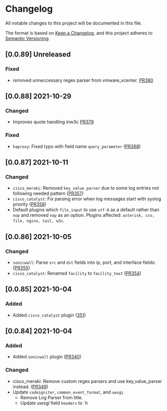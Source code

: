 # Changelog

All notable changes to this project will be documented in this file.

The format is based on [Keep a Changelog](https://keepachangelog.com/en/1.0.0/),
and this project adheres to [Semantic Versioning](https://semver.org/spec/v2.0.0.html).

## [0.0.89] Unreleased

### Fixed
- removed unneccessary regex parser from vmware_vcenter. [PR380](https://github.com/observIQ/stanza-plugins/pull/380)


## [0.0.88] 2021-10-29

### Changed

- Improves quote handling inw3c [PR379](https://github.com/observIQ/stanza-plugins/pull/379)


### Fixed

- `haproxy`: Fixed typo with field name `query_parameter` ([PR368](https://github.com/observIQ/stanza-plugins/pull/368))

## [0.0.87] 2021-10-11

### Changed

- `cisco_meraki`: Removed `key_value_parser` due to some log entries not following needed pattern ([PR357](https://github.com/observIQ/stanza-plugins/pull/357))
- `cisco_catalyst`: Fix parsing error when log messages start with syslog priority ([PR358](https://github.com/observIQ/stanza-plugins/pull/358))
- Default plugins which `file_input` to use `utf-8` as a default rather than `nop` and removed `nop` as an option. Plugins affected: `asterisk, csv, file, nginx, tail, w3c`.  

## [0.0.86] 2021-10-05

### Changed

- `sonicwall`: Parse `src` and `dst` fields into ip, port, and interface fields: ([PR355](https://github.com/observIQ/stanza-plugins/pull/355))
- `cisco_catalyst`: Renamed `facility` to `facility_text` ([PR354](https://github.com/observIQ/stanza-plugins/pull/354))
 
## [0.0.85] 2021-10-04

### Added

- Added `cisco_catalyst` plugin ([351](https://github.com/observIQ/stanza-plugins/pull/351))

## [0.0.84] 2021-10-04

### Added

- Added `sonicwall` plugin ([PR340](https://github.com/observIQ/stanza-plugins/pull/340))

### Changed

- cisco_meraki: Remove custom regex parsers and use key_value_parser instead. ([PR349](https://github.com/observIQ/stanza-plugins/pull/349))
- Update `codeigniter`, `common_event_format`, and `uwsgi`
  - Remove Log Parser from title.
  - Update uwsgi field `headers` to `h